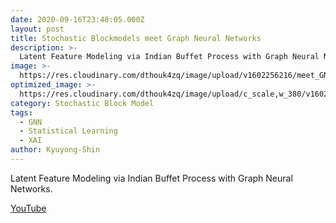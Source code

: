 ```yaml
---
date: 2020-09-16T23:48:05.000Z
layout: post
title: Stochastic Blockmodels meet Graph Neural Networks
description: >-
  Latent Feature Modeling via Indian Buffet Process with Graph Neural Networks
image: >-
  https://res.cloudinary.com/dthouk4zq/image/upload/v1602256216/meet_GNN_gttrme.png
optimized_image: >-
  https://res.cloudinary.com/dthouk4zq/image/upload/c_scale,w_380/v1602256216/meet_GNN_gttrme.png
category: Stochastic Block Model
tags:
  - GNN
  - Statistical Learning
  - XAI
author: Kyuyong-Shin
---
```

Latent Feature Modeling via Indian Buffet Process with Graph Neural Networks.

[YouTube](https://youtu.be/V6JtBWp6oC0)